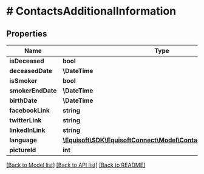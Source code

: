 # # ContactsAdditionalInformation

## Properties

Name | Type | Description | Notes
------------ | ------------- | ------------- | -------------
**isDeceased** | **bool** |  | [optional]
**deceasedDate** | **\DateTime** |  | [optional]
**isSmoker** | **bool** |  | [optional]
**smokerEndDate** | **\DateTime** |  | [optional]
**birthDate** | **\DateTime** |  | [optional]
**facebookLink** | **string** |  | [optional]
**twitterLink** | **string** |  | [optional]
**linkedInLink** | **string** |  | [optional]
**language** | [**\Equisoft\SDK\EquisoftConnect\Model\ContactsContactFieldValue**](ContactsContactFieldValue.md) |  | [optional]
**pictureId** | **int** |  | [optional]

[[Back to Model list]](../../README.md#models) [[Back to API list]](../../README.md#endpoints) [[Back to README]](../../README.md)
